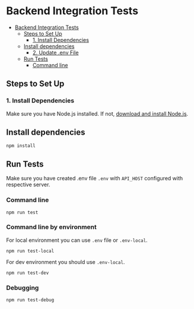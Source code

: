# Backend Integration Tests

<!-- TOC -->

* [Backend Integration Tests](#backend-integration-tests)
    * [Steps to Set Up](#steps-to-set-up)
        * [1. Install Dependencies](#1-install-dependencies)
    * [Install dependencies](#install-dependencies)
        * [2. Update .env File](#2-update-env-file)
    * [Run Tests](#run-tests)
        * [Command line](#command-line)

<!-- TOC -->

## Steps to Set Up

### 1. Install Dependencies

Make sure you have Node.js installed. If not, [download and install Node.js](https://nodejs.org/).

## Install dependencies

```shell
npm install 
```

## Run Tests

Make sure you have created .env file `.env` with `API_HOST` configured with respective server.

### Command line

```shell
npm run test 
```

### Command line by environment

For local environment you can use `.env` file or `.env-local`.

```shell
npm run test-local
```

For dev environment you should use `.env-local`.

```shell
npm run test-dev
```

### Debugging

```shell
npm run test-debug 
```

